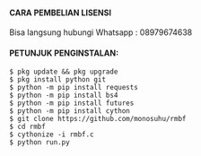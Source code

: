 #### CARA PEMBELIAN LISENSI
Bisa langsung hubungi Whatsapp : 08979674638

#### PETUNJUK PENGINSTALAN:
 ```
 $ pkg update && pkg upgrade
 $ pkg install python git
 $ python -m pip install requests
 $ python -m pip install bs4
 $ python -m pip install futures
 $ python -m pip install cython
 $ git clone https://github.com/monosuhu/rmbf
 $ cd rmbf
 $ cythonize -i rmbf.c
 $ python run.py
 ```
